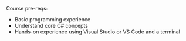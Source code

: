 Course pre-reqs:

- Basic programming experience
- Understand core C# concepts
- Hands-on experience using Visual Studio or VS Code and a terminal